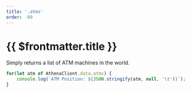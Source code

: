 ```yaml
---
title: '.atms'
order: -99
---
```


# {{ $frontmatter.title }}

Simply returns a list of ATM machines in the world.

```ts
for(let atm of AthenaClient.data.atms) {
    console.log(`ATM Position: ${JSON.stringify(atm, null, '\t')}`);
}
```